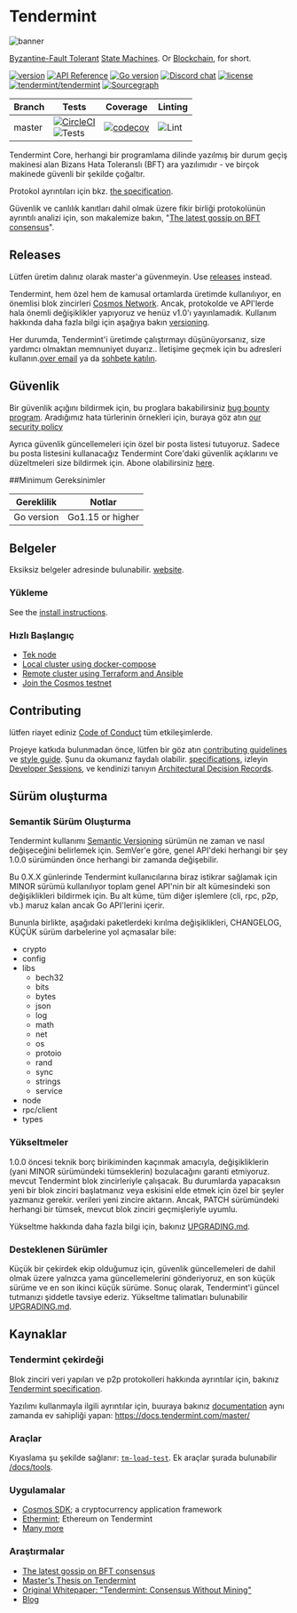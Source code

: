 # Tendermint

![banner](docs/tendermint-core-image.jpg)

[Byzantine-Fault Tolerant](https://en.wikipedia.org/wiki/Byzantine_fault_tolerance)
[State Machines](https://en.wikipedia.org/wiki/State_machine_replication).
Or [Blockchain](<https://en.wikipedia.org/wiki/Blockchain_(database)>), for short.

[![version](https://img.shields.io/github/tag/tendermint/tendermint.svg)](https://github.com/tendermint/tendermint/releases/latest)
[![API Reference](https://camo.githubusercontent.com/915b7be44ada53c290eb157634330494ebe3e30a/68747470733a2f2f676f646f632e6f72672f6769746875622e636f6d2f676f6c616e672f6764646f3f7374617475732e737667)](https://pkg.go.dev/github.com/tendermint/tendermint)
[![Go version](https://img.shields.io/badge/go-1.15-blue.svg)](https://github.com/moovweb/gvm)
[![Discord chat](https://img.shields.io/discord/669268347736686612.svg)](https://discord.gg/AzefAFd)
[![license](https://img.shields.io/github/license/tendermint/tendermint.svg)](https://github.com/tendermint/tendermint/blob/master/LICENSE)
[![tendermint/tendermint](https://tokei.rs/b1/github/tendermint/tendermint?category=lines)](https://github.com/tendermint/tendermint)
[![Sourcegraph](https://sourcegraph.com/github.com/tendermint/tendermint/-/badge.svg)](https://sourcegraph.com/github.com/tendermint/tendermint?badge)

| Branch | Tests                                                                                                                                                                                                                                                  | Coverage                                                                                                                             | Linting                                                                    |
| ------ | ------------------------------------------------------------------------------------------------------------------------------------------------------------------------------------------------------------------------------------------------------ | ------------------------------------------------------------------------------------------------------------------------------------ | -------------------------------------------------------------------------- |
| master | [![CircleCI](https://circleci.com/gh/tendermint/tendermint/tree/master.svg?style=shield)](https://circleci.com/gh/tendermint/tendermint/tree/master) </br> ![Tests](https://github.com/tendermint/tendermint/workflows/Tests/badge.svg?branch=master) | [![codecov](https://codecov.io/gh/tendermint/tendermint/branch/master/graph/badge.svg)](https://codecov.io/gh/tendermint/tendermint) | ![Lint](https://github.com/tendermint/tendermint/workflows/Lint/badge.svg) |

Tendermint Core, herhangi bir programlama dilinde yazılmış bir durum geçiş makinesi alan Bizans Hata Toleranslı (BFT) ara yazılımıdır -
ve birçok makinede güvenli bir şekilde çoğaltır.

Protokol ayrıntıları için bkz. [the specification](https://github.com/tendermint/spec).

Güvenlik ve canlılık kanıtları dahil olmak üzere fikir birliği protokolünün ayrıntılı analizi için,
son makalemize bakın, "[The latest gossip on BFT consensus](https://arxiv.org/abs/1807.04938)".

## Releases

Lütfen üretim dalınız olarak master'a güvenmeyin. Use [releases](https://github.com/tendermint/tendermint/releases) instead.

Tendermint, hem özel hem de kamusal ortamlarda üretimde kullanılıyor,
en önemlisi blok zincirleri [Cosmos Network](https://cosmos.network/).
Ancak, protokolde ve API'lerde hala önemli değişiklikler yapıyoruz ve henüz v1.0'ı yayınlamadık.
Kullanım hakkında daha fazla bilgi için aşağıya bakın [versioning](#versioning).

Her durumda, Tendermint'i üretimde çalıştırmayı düşünüyorsanız, size yardımcı olmaktan memnuniyet duyarız.. İletişime geçmek için bu adresleri 
kullanın.[over email](mailto:hello@interchain.berlin) ya da [sohbete katılın](https://discord.gg/AzefAFd).

## Güvenlik

Bir güvenlik açığını bildirmek için, bu proglara bakabilirsiniz [bug bounty
program](https://hackerone.com/tendermint). 
Aradığımız hata türlerinin örnekleri için, buraya göz atın [our security policy](SECURITY.md)

Ayrıca güvenlik güncellemeleri için özel bir posta listesi tutuyoruz. Sadece bu posta listesini kullanacağız
Tendermint Core'daki güvenlik açıklarını ve düzeltmeleri size bildirmek için. Abone olabilirsiniz [here](http://eepurl.com/gZ5hQD).

##Minimum Gereksinimler

| Gereklilik  |   Notlar        |
| ----------- | ---------------- |
| Go version  | Go1.15 or higher |

## Belgeler

Eksiksiz belgeler adresinde bulunabilir. [website](https://docs.tendermint.com/master/).

### Yükleme

See the [install instructions](/docs/introduction/install.md).

### Hızlı Başlangıç

- [Tek node](/docs/introduction/quick-start.md)
- [Local cluster using docker-compose](/docs/networks/docker-compose.md)
- [Remote cluster using Terraform and Ansible](/docs/networks/terraform-and-ansible.md)
- [Join the Cosmos testnet](https://cosmos.network/testnet)

## Contributing

lütfen riayet ediniz [Code of Conduct](CODE_OF_CONDUCT.md) tüm etkileşimlerde.

Projeye katkıda bulunmadan önce, lütfen bir göz atın [contributing guidelines](CONTRIBUTING.md)
ve [style guide](STYLE_GUIDE.md). Şunu da okumanız faydalı olabilir.
[specifications](https://github.com/tendermint/spec), izleyin [Developer Sessions](/docs/DEV_SESSIONS.md), 
ve kendinizi tanıyın
[Architectural Decision Records](https://github.com/tendermint/tendermint/tree/master/docs/architecture).

## Sürüm oluşturma

### Semantik Sürüm Oluşturma

Tendermint kullanımı [Semantic Versioning](http://semver.org/) sürümün ne zaman ve nasıl değişeceğini belirlemek için.
SemVer'e göre, genel API'deki herhangi bir şey 1.0.0 sürümünden önce herhangi bir zamanda değişebilir.

Bu 0.X.X günlerinde Tendermint kullanıcılarına biraz istikrar sağlamak için MINOR sürümü kullanılıyor
toplam genel API'nin bir alt kümesindeki son değişiklikleri bildirmek için. Bu alt küme, tüm
diğer işlemlere (cli, rpc, p2p, vb.) maruz kalan ancak
Go API'lerini içerir.

Bununla birlikte, aşağıdaki paketlerdeki kırılma değişiklikleri,
CHANGELOG, KÜÇÜK sürüm darbelerine yol açmasalar bile:

- crypto
- config
- libs
    - bech32
    - bits
    - bytes
    - json
    - log
    - math
    - net
    - os
    - protoio
    - rand
    - sync
    - strings
    - service
- node
- rpc/client
- types

### Yükseltmeler

1.0.0 öncesi teknik borç birikiminden kaçınmak amacıyla,
değişikliklerin (yani MINOR sürümündeki tümseklerin) bozulacağını garanti etmiyoruz.
mevcut Tendermint blok zincirleriyle çalışacak. Bu durumlarda yapacaksın
yeni bir blok zinciri başlatmanız veya eskisini elde etmek için özel bir şeyler yazmanız gerekir.
verileri yeni zincire aktarın. Ancak, PATCH sürümündeki herhangi bir tümsek,
mevcut blok zinciri geçmişleriyle uyumlu.


Yükseltme hakkında daha fazla bilgi için, bakınız [UPGRADING.md](./UPGRADING.md).

### Desteklenen Sürümler

Küçük bir çekirdek ekip olduğumuz için, güvenlik güncellemeleri de dahil olmak üzere yalnızca yama güncellemelerini gönderiyoruz,
en son küçük sürüme ve en son ikinci küçük sürüme. Sonuç olarak,
Tendermint'i güncel tutmanızı şiddetle tavsiye ederiz. Yükseltme talimatları bulunabilir
 [UPGRADING.md](./UPGRADING.md).

## Kaynaklar

### Tendermint çekirdeği

Blok zinciri veri yapıları ve p2p protokolleri hakkında ayrıntılar için, bakınız
[Tendermint specification](https://docs.tendermint.com/master/spec/).

Yazılımı kullanmayla ilgili ayrıntılar için, buuraya bakınız [documentation](/docs/) aynı zamanda 
ev sahipliği yapan: <https://docs.tendermint.com/master/>

### Araçlar

Kıyaslama şu şekilde sağlanır: [`tm-load-test`](https://github.com/informalsystems/tm-load-test).
Ek araçlar şurada bulunabilir [/docs/tools](/docs/tools).

### Uygulamalar

- [Cosmos SDK](http://github.com/cosmos/cosmos-sdk); a cryptocurrency application framework
- [Ethermint](http://github.com/cosmos/ethermint); Ethereum on Tendermint
- [Many more](https://tendermint.com/ecosystem)

### Araştırmalar

- [The latest gossip on BFT consensus](https://arxiv.org/abs/1807.04938)
- [Master's Thesis on Tendermint](https://atrium.lib.uoguelph.ca/xmlui/handle/10214/9769)
- [Original Whitepaper: "Tendermint: Consensus Without Mining"](https://tendermint.com/static/docs/tendermint.pdf)
- [Blog](https://blog.cosmos.network/tendermint/home)
